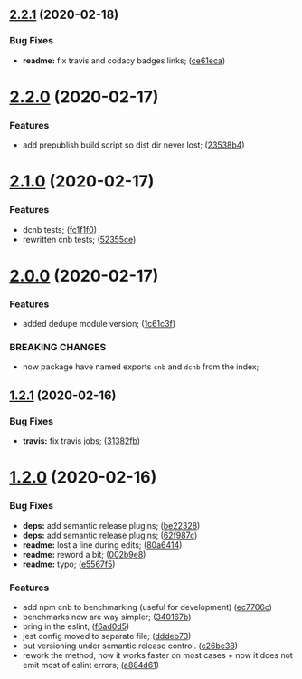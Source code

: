 ## [2.2.1](https://github.com/xobotyi/cnbuilder/compare/v2.2.0...v2.2.1) (2020-02-18)


### Bug Fixes

* **readme:** fix travis and codacy badges links; ([ce61eca](https://github.com/xobotyi/cnbuilder/commit/ce61ecab2d5e7efe8e2ac15c6abf42d56258d1c6))

# [2.2.0](https://github.com/xobotyi/cnbuilder/compare/v2.1.0...v2.2.0) (2020-02-17)


### Features

* add prepublish build script so dist dir never lost; ([23538b4](https://github.com/xobotyi/cnbuilder/commit/23538b4db4a8fc4d6297a8f94c9e01d4170a64a9))

# [2.1.0](https://github.com/xobotyi/cnbuilder/compare/v2.0.0...v2.1.0) (2020-02-17)


### Features

* dcnb tests; ([fc1f1f0](https://github.com/xobotyi/cnbuilder/commit/fc1f1f08dd0ea2070fe5186545016ad917f3ed3c))
* rewritten cnb tests; ([52355ce](https://github.com/xobotyi/cnbuilder/commit/52355ce51dcc59ec8bfe1da055fbf1910144c1b1))

# [2.0.0](https://github.com/xobotyi/cnbuilder/compare/v1.2.1...v2.0.0) (2020-02-17)


### Features

* added dedupe module version; ([1c61c3f](https://github.com/xobotyi/cnbuilder/commit/1c61c3fd2567d8586e22e46f02c6cc8050f8dcb5))


### BREAKING CHANGES

* now package have named exports `cnb` and `dcnb` from the index;

## [1.2.1](https://github.com/xobotyi/cnbuilder/compare/v1.2.0...v1.2.1) (2020-02-16)


### Bug Fixes

* **travis:** fix travis jobs; ([31382fb](https://github.com/xobotyi/cnbuilder/commit/31382fb2953d44facaa099fb30c671af15f86779))

# [1.2.0](https://github.com/xobotyi/cnbuilder/compare/v1.1.7...v1.2.0) (2020-02-16)


### Bug Fixes

* **deps:** add semantic release plugins; ([be22328](https://github.com/xobotyi/cnbuilder/commit/be2232809e601e60772a8296e663bb9ab3c9047c))
* **deps:** add semantic release plugins; ([62f987c](https://github.com/xobotyi/cnbuilder/commit/62f987ca2c4cd42accf60b8bc87b30ba388526ab))
* **readme:** lost a line during edits; ([80a6414](https://github.com/xobotyi/cnbuilder/commit/80a641437d153a8d098dfaa797b6400bee1984c8))
* **readme:** reword a bit; ([002b9e8](https://github.com/xobotyi/cnbuilder/commit/002b9e8d7e823b8b9d5605627dd71b8b64c7cd91))
* **readme:** typo; ([e5567f5](https://github.com/xobotyi/cnbuilder/commit/e5567f584b18b6f42ec0a75739c41193a9229577))


### Features

* add npm cnb to benchmarking (useful for development) ([ec7706c](https://github.com/xobotyi/cnbuilder/commit/ec7706ce129a7338f046bb3e45457c64d08801e6))
* benchmarks now are way simpler; ([340167b](https://github.com/xobotyi/cnbuilder/commit/340167b2a8d8300f29e3e17fd5637d1efa1da60e))
* bring in the eslint; ([f6ad0d5](https://github.com/xobotyi/cnbuilder/commit/f6ad0d50bfbd933a67986c044738ad84df5840d9))
* jest config moved to separate file; ([dddeb73](https://github.com/xobotyi/cnbuilder/commit/dddeb73d22d65fb4eed9472dce053c6120419a62))
* put versioning under semantic release control. ([e26be38](https://github.com/xobotyi/cnbuilder/commit/e26be38f1d5aae203d43e624c05a36a3cb72fa3e))
* rework the method, now it works faster on most cases + now it does not emit most of eslint errors; ([a884d61](https://github.com/xobotyi/cnbuilder/commit/a884d617103d9266d19a507e60097b55a0073b0f))
